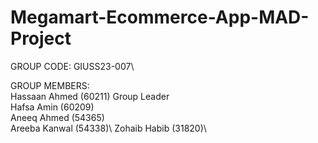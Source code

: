 # Megamart-Ecommerce-App-MAD-Project

GROUP CODE: GIUSS23-007\

GROUP MEMBERS:\
Hassaan Ahmed (60211) Group Leader\
Hafsa Amin (60209)\
Aneeq Ahmed (54365)\
Areeba Kanwal (54338)\\
Zohaib Habib (31820)\
